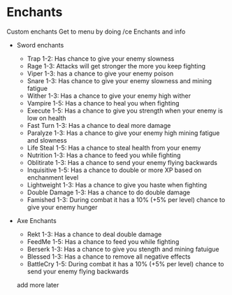# Enchants

Custom enchants
Get to menu by doing /ce
Enchants and info
  * Sword enchants
    * Trap 1-2: Has chance to give your enemy slowness
    * Rage 1-3: Attacks will get stronger the more you keep fighting
    * Viper 1-3: has a chance to give your enemy poison
    * Snare 1-3: Has chance to give your enemy slowness and mining fatigue
    * Wither 1-3: Has a chance to give your enemy high wither
    * Vampire 1-5: Has a chance to heal you when fighting
    * Execute 1-5: Has a chance to give you strength when your enemy is low on health
    * Fast Turn 1-3: Has a chance to deal more damage
    * Paralyze 1-3: Has a chance to give your enemy high mining fatigue and slowness
    * Life Steal 1-5: Has a chance to steal health from your enemy
    * Nutrition 1-3: Has a chance to feed you while fighting
    * Oblitirate 1-3: Has a chance to send your enemy flying backwards
    * Inquisitive 1-5: Has a chance to double or more XP based on enchanment level
    * Lightweight 1-3: Has a chance to give you haste when fighting
    * Double Damage 1-3: Has a chance to do double damage
    * Famished 1-3: During combat it has a 10% (+5% per level) chance to give your enemy hunger
    
  * Axe Enchants
    * Rekt 1-3: Has a chance to deal double damage
    * FeedMe 1-5: Has a chance to feed you while fighting
    * Berserk 1-3: Has a chance to give you stength and mining fatuigue
    * Blessed 1-3: Has a chance to remove all negative effects
    * BattleCry 1-5: During combat it has a 10% (+5% per level) chance to send your enemy flying backwards
    
    add more later
